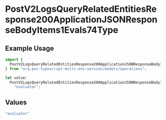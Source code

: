 # PostV2LogsQueryRelatedEntitiesResponse200ApplicationJSONResponseBodyItems1Evals74Type

## Example Usage

```typescript
import {
  PostV2LogsQueryRelatedEntitiesResponse200ApplicationJSONResponseBodyItems1Evals74Type,
} from "orq-poc-typescript-multi-env-version/models/operations";

let value:
  PostV2LogsQueryRelatedEntitiesResponse200ApplicationJSONResponseBodyItems1Evals74Type =
    "evaluator";
```

## Values

```typescript
"evaluator"
```